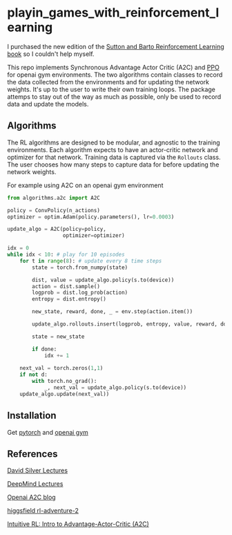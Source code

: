 # playin_games_with_reinforcement_learning

I purchased the new edition of the [Sutton and Barto Reinforcement Learning book](http://incompleteideas.net/book/the-book-2nd.html) so I couldn't help myself. 

This repo implements Synchronous Advantage Actor Critic (A2C) and [PPO](https://arxiv.org/pdf/1707.06347.pdf) for openai gym environments. The two algorithms contain classes to record the data collected from the environments and for updating the network weights. It's up to the user to write their own training loops. The package attemps to stay out of the way as much as possible, only be used to record data and update the models. 

## Algorithms

The RL algorithms are designed to be modular, and agnostic to the training environments. Each algorithm expects to have an actor-critic network and optimizer for that network. Training data is captured via the `Rollouts` class. The user chooses how many steps to capture data for before updating the network weights. 

For example using A2C on an openai gym environment

```python
from algorithms.a2c import A2C

policy = ConvPolicy(n_actions)
optimizer = optim.Adam(policy.parameters(), lr=0.0003)

update_algo = A2C(policy=policy, 
                  optimizer=optimizer)

idx = 0
while idx < 10: # play for 10 episodes
    for t in range(8): # update every 8 time steps
        state = torch.from_numpy(state)

        dist, value = update_algo.policy(s.to(device))
        action = dist.sample()
        logprob = dist.log_prob(action)
        entropy = dist.entropy()

        new_state, reward, done, _ = env.step(action.item())

        update_algo.rollouts.insert(logprob, entropy, value, reward, done)

        state = new_state

        if done:
            idx += 1
    
    next_val = torch.zeros(1,1)
    if not d:
        with torch.no_grad():
            _, next_val = update_algo.policy(s.to(device))
    update_algo.update(next_val))
```

## Installation

Get [pytorch](https://pytorch.org/) and [openai gym](https://gym.openai.com/)

## References

[David Silver Lectures](https://www.youtube.com/playlist?list=PLqYmG7hTraZDM-OYHWgPebj2MfCFzFObQ)

[DeepMind Lectures](https://www.youtube.com/playlist?list=PLqYmG7hTraZDNJre23vqCGIVpfZ_K2RZs)

[Openai A2C blog](https://blog.openai.com/baselines-acktr-a2c/#a2canda3c)

[higgsfield rl-adventure-2](https://github.com/higgsfield/RL-Adventure-2/blob/master/1.actor-critic.ipynb)

[Intuitive RL: Intro to Advantage-Actor-Critic (A2C)](https://hackernoon.com/intuitive-rl-intro-to-advantage-actor-critic-a2c-4ff545978752)